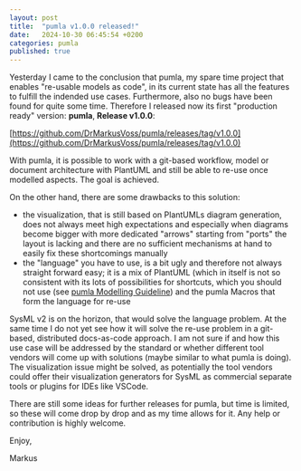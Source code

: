 ```yaml
---
layout: post
title:  "pumla v1.0.0 released!"
date:   2024-10-30 06:45:54 +0200
categories: pumla
published: true
---
```


Yesterday I came to the conclusion that pumla, my spare time project that enables "re-usable models as code", in its current state has all the features to fulfill
the indended use cases. Furthermore, also no bugs have been found for quite some time. Therefore I released now its
first "production ready" version:  **pumla**, **Release v1.0.0**:

[https://github.com/DrMarkusVoss/pumla/releases/tag/v1.0.0](https://github.com/DrMarkusVoss/pumla/releases/tag/v1.0.0)

With pumla, it is possible to work with a git-based workflow, model or document architecture with PlantUML and still be
able to re-use once modelled aspects. The goal is achieved.

On the other hand, there are some drawbacks to this solution:
- the visualization, that is still based on PlantUMLs diagram generation, does not always meet high expectations
and especially when diagrams become bigger with more dedicated "arrows" starting from "ports" the layout is lacking and
there are no sufficient mechanisms at hand to easily fix these shortcomings manually
- the "language" you have to use, is a bit ugly and therefore not always straight forward easy;
 it is a mix of PlantUML (which in itself is not so consistent with its lots of possibilities for shortcuts, which
you should not use (see [pumla Modelling Guideline](https://github.com/DrMarkusVoss/pumla/blob/main/ModellingGuideline.md))
 and the pumla Macros that form the language for re-use

SysML v2 is on the horizon, that would solve the language problem. At the same time I do not yet see how it will solve
  the re-use problem in a git-based, distributed docs-as-code approach. I am not sure if and how this use case will
 be addressed by the standard or whether different tool vendors will come up with solutions (maybe similar to what pumla
is doing). The visualization issue might be solved, as potentially the tool vendors could offer their visualization generators
 for SysML as commercial separate tools or plugins for IDEs like VSCode.

There are still some ideas for further releases for pumla, but time is limited, so these will come drop by drop and as my time allows
for it. Any help or contribution is highly welcome.

Enjoy,

Markus
